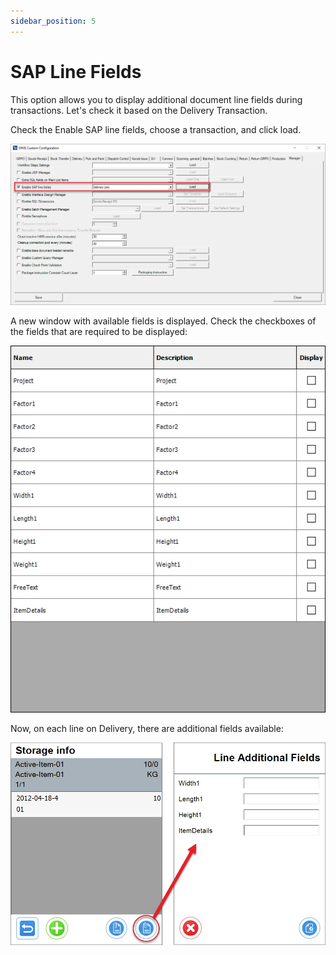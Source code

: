 ```yaml
---
sidebar_position: 5
---
```


# SAP Line Fields

This option allows you to display additional document line fields during transactions. Let's check it based on the Delivery Transaction.

Check the Enable SAP line fields, choose a transaction, and click load.

![SAP Line Fields](./media/sap-line-fields.webp)

A new window with available fields is displayed. Check the checkboxes of the fields that are required to be displayed:

![Delivery Line](./media/delivery-line.webp)

Now, on each line on Delivery, there are additional fields available:

![Additional Fields](./media/additional-fields.webp)

